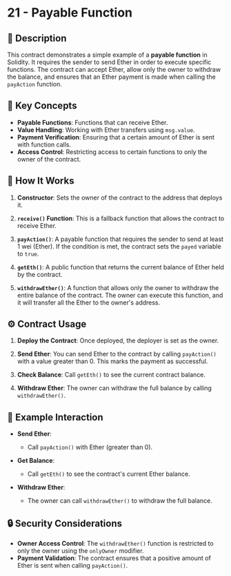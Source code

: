 # 21 - Payable Function

## 📄 Description

This contract demonstrates a simple example of a **payable function** in Solidity. It requires the sender to send Ether in order to execute specific functions. The contract can accept Ether, allow only the owner to withdraw the balance, and ensures that an Ether payment is made when calling the `payAction` function.

## 🧠 Key Concepts

- **Payable Functions**: Functions that can receive Ether.
- **Value Handling**: Working with Ether transfers using `msg.value`.
- **Payment Verification**: Ensuring that a certain amount of Ether is sent with function calls.
- **Access Control**: Restricting access to certain functions to only the owner of the contract.

## 🔧 How It Works

1. **Constructor**: Sets the owner of the contract to the address that deploys it.

2. **`receive()` Function**: This is a fallback function that allows the contract to receive Ether.

3. **`payAction()`**: A payable function that requires the sender to send at least 1 wei (Ether). If the condition is met, the contract sets the `payed` variable to `true`.

4. **`getEth()`**: A public function that returns the current balance of Ether held by the contract.

5. **`withdrawEther()`**: A function that allows only the owner to withdraw the entire balance of the contract. The owner can execute this function, and it will transfer all the Ether to the owner's address.

## ⚙️ Contract Usage

1. **Deploy the Contract**: Once deployed, the deployer is set as the owner.

2. **Send Ether**: You can send Ether to the contract by calling `payAction()` with a value greater than 0. This marks the payment as successful.

3. **Check Balance**: Call `getEth()` to see the current contract balance.

4. **Withdraw Ether**: The owner can withdraw the full balance by calling `withdrawEther()`.

## 📌 Example Interaction

- **Send Ether**: 
   - Call `payAction()` with Ether (greater than 0).
   
- **Get Balance**:
   - Call `getEth()` to see the contract's current Ether balance.

- **Withdraw Ether**:
   - The owner can call `withdrawEther()` to withdraw the full balance.

## 🔒 Security Considerations

- **Owner Access Control**: The `withdrawEther()` function is restricted to only the owner using the `onlyOwner` modifier.
- **Payment Validation**: The contract ensures that a positive amount of Ether is sent when calling `payAction()`.
